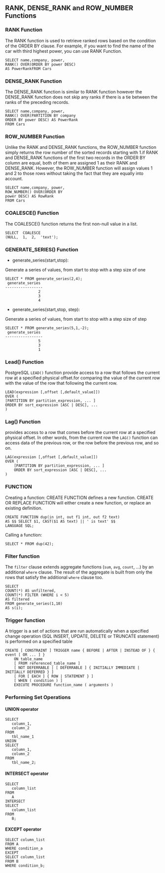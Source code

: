 ﻿## RANK, DENSE_RANK and ROW_NUMBER Functions

### RANK Function

The RANK function is used to retrieve ranked rows based on the condition of the ORDER BY clause. 
For example, if you want to find the name of the car with third highest power, you can use RANK Function.

    SELECT name,company, power,
    RANK() OVER(ORDER BY power DESC)
    AS PowerRankFROM Cars
### DENSE_RANK Function

The DENSE_RANK function is similar to RANK function however the DENSE_RANK function does not skip any ranks if there is a tie between the ranks of the preceding records.

    SELECT name,company, power,
    RANK() OVER(PARTITION BY company 
    ORDER BY power DESC) AS PowerRank
    FROM Cars
### ROW_NUMBER Function
Unlike the RANK and DENSE_RANK functions, the ROW_NUMBER function simply returns the row number of the sorted records starting with 1.if RANK and DENSE_RANK functions of the first two records in the ORDER BY column are equal, both of them are assigned 1 as their RANK and DENSE_RANK. However, the ROW_NUMBER function will assign values 1 and 2 to those rows without taking the fact that they are equally into account.

    SELECT name,company, power,
    ROW_NUMBER() OVER(ORDER BY
    power DESC) AS RowRank
    FROM Cars

### COALESCE() Function

The COALESCE() function returns the first non-null value in a list.
>
	SELECT  COALESCE
	(NULL,  1,  2,  'text');

### GENERATE_SERIES() Function

 - generate_series(start,stop):

Generate a series of values, from  start  to  stop  with a step size of one
>
	SELECT * FROM generate_series(2,4);
	 generate_series
	-----------------
	               2
	               3
	               4

 - generate_series(start,stop, step):

Generate a series of values, from start to stop with a step size of step
>
	SELECT * FROM generate_series(5,1,-2);
	 generate_series
	-----------------
	               5
	               3
	               1

### Lead() Function
PostgreSQL `LEAD()` function provide access to a row that follows the current row at a specified physical offset.for comparing the value of the current row with the value of the row that following the current row.

>
	LEAD(expression [,offset [,default_value]]) 
	OVER (
	[PARTITION BY partition_expression, ... ]
	ORDER BY sort_expression [ASC | DESC], ...
	)

### Lag() Function
provides access to a row that comes before the current row at a specified physical offset. In other words, from the current row the `LAG()` function can access data of the previous row, or the row before the previous row, and so on.
>
	LAG(expression [,offset [,default_value]]) 
	OVER (
	    [PARTITION BY partition_expression, ... ]
	    ORDER BY sort_expression [ASC | DESC], ...
	)


### FUNCTION 

Creating a function:
CREATE FUNCTION defines a new function. CREATE OR REPLACE FUNCTION will either create a new function, or replace an existing definition.
>
	CREATE FUNCTION dup(in int, out f1 int, out f2 text)
	AS $$ SELECT $1, CAST($1 AS text) || ' is text' $$
	LANGUAGE SQL;
Calling a function:
>
	SELECT * FROM dup(42);

### Filter function
The `filter` clause extends aggregate functions (`sum`, `avg`, `count`, …) by an additional `where` clause. The result of the aggregate is built from only the rows that satisfy the additional `where` clause too.

>
	SELECT  
	COUNT(*) AS unfiltered,  
	COUNT(*) FILTER (WHERE i < 5) 
	AS filtered
	FROM generate_series(1,10) 
	AS s(i);

### Trigger function

A trigger is a set of actions that are run automatically when a specified change operation (SQL INSERT, UPDATE, DELETE or TRUNCATE statement) is performed on a specified table

>
	CREATE [ CONSTRAINT ] TRIGGER name { BEFORE | AFTER | INSTEAD OF } { event [ OR ... ] }
	    ON table_name
	    [ FROM referenced_table_name ]
	    [ NOT DEFERRABLE | [ DEFERRABLE ] { INITIALLY IMMEDIATE | INITIALLY DEFERRED } ]
	    [ FOR [ EACH ] { ROW | STATEMENT } ]
	    [ WHEN ( condition ) ]
	    EXECUTE PROCEDURE function_name ( arguments )


### Performing Set Operations

#### UNION operator
>
	SELECT
	   column_1,
	   column_2
	FROM
	   tbl_name_1
	UNION
	SELECT
	   column_1,
	   column_2
	FROM
	   tbl_name_2;
#### INTERSECT operator
>
	SELECT
	   column_list
	FROM
	   A
	INTERSECT
	SELECT
	   column_list
	FROM
	   B;

#### EXCEPT operator
>
	SELECT column_list
	FROM A
	WHERE condition_a
	EXCEPT 
	SELECT column_list
	FROM B
	WHERE condition_b;


